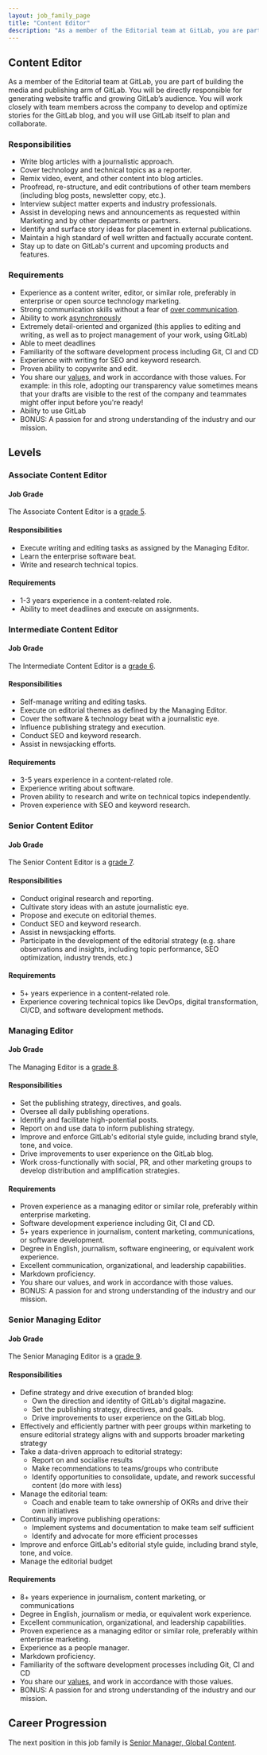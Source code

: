 ```yaml
---
layout: job_family_page
title: "Content Editor"
description: "As a member of the Editorial team at GitLab, you are part of building the media and publishing arm of GitLab."
---
```


## Content Editor

As a member of the Editorial team at GitLab, you are part of building the media and publishing arm of GitLab. You will be directly responsible for generating website traffic and growing GitLab’s audience. You will work closely with team members across the company to develop and optimize stories for the GitLab blog, and you will use GitLab itself to plan and collaborate.

### Responsibilities

- Write blog articles with a journalistic approach.
- Cover technology and technical topics as a reporter.
- Remix video, event, and other content into blog articles.
- Proofread, re-structure, and edit contributions of other team members (including blog posts, newsletter copy, etc.).
- Interview subject matter experts and industry professionals.
- Assist in developing news and announcements as requested within Marketing and by other departments or partners.
- Identify and surface story ideas for placement in external publications.
- Maintain a high standard of well written and factually accurate content.
- Stay up to date on GitLab's current and upcoming products and features.

### Requirements

- Experience as a content writer, editor, or similar role, preferably in enterprise or open source technology marketing.
- Strong communication skills without a fear of [over communication](/handbook/communication/).
- Ability to work [asynchronously](/company/culture/all-remote/asynchronous/)
- Extremely detail-oriented and organized (this applies to editing and writing, as well as to project management of your work, using GitLab) 
- Able to meet deadlines
- Familiarity of the software development process including Git, CI and CD
- Experience with writing for SEO and keyword research.
- Proven ability to copywrite and edit.
- You share our [values](/handbook/values/), and work in accordance with those values. For example: in this role, adopting our transparency value sometimes means that your drafts are visible to the rest of the company and teammates might offer input before you're ready!
- Ability to use GitLab
- BONUS: A passion for and strong understanding of the industry and our mission.

## Levels

### Associate Content Editor

#### Job Grade

The Associate Content Editor is a [grade 5](/handbook/total-rewards/compensation/compensation-calculator/#gitlab-job-grades).

#### Responsibilities

- Execute writing and editing tasks as assigned by the Managing Editor.
- Learn the enterprise software beat.
- Write and research technical topics.

#### Requirements

- 1-3 years experience in a content-related role.
- Ability to meet deadlines and execute on assignments.

### Intermediate Content Editor

#### Job Grade

The Intermediate Content Editor is a [grade 6](/handbook/total-rewards/compensation/compensation-calculator/#gitlab-job-grades).

#### Responsibilities

- Self-manage writing and editing tasks.
- Execute on editorial themes as defined by the Managing Editor.
- Cover the software & technology beat with a journalistic eye.
- Influence publishing strategy and execution.
- Conduct SEO and keyword research.
- Assist in newsjacking efforts.

#### Requirements

- 3-5 years experience in a content-related role.
- Experience writing about software.
- Proven ability to research and write on technical topics independently.
- Proven experience with SEO and keyword research.

### Senior Content Editor

#### Job Grade

The Senior Content Editor is a [grade 7](/handbook/total-rewards/compensation/compensation-calculator/#gitlab-job-grades).

#### Responsibilities

- Conduct original research and reporting.
- Cultivate story ideas with an astute journalistic eye.
- Propose and execute on editorial themes.
- Conduct SEO and keyword research.
- Assist in newsjacking efforts.
- Participate in the development of  the editorial strategy (e.g. share observations and insights, including topic performance, SEO optimization, industry trends, etc.)

#### Requirements

- 5+ years experience in a content-related role.
- Experience covering technical topics like DevOps, digital transformation, CI/CD, and software development methods.

### Managing Editor

#### Job Grade

The Managing Editor is a [grade 8](/handbook/total-rewards/compensation/compensation-calculator/#gitlab-job-grades).

#### Responsibilities

- Set the publishing strategy, directives, and goals.
- Oversee all daily publishing operations.
- Identify and facilitate high-potential posts.
- Report on and use data to inform publishing strategy.
- Improve and enforce GitLab's editorial style guide, including brand style, tone, and voice.
- Drive improvements to user experience on the GitLab blog.
- Work cross-functionally with social, PR, and other marketing groups to develop distribution and amplification strategies.

#### Requirements

- Proven experience as a managing editor or similar role, preferably within enterprise marketing.
- Software development experience including Git, CI and CD.
- 5+ years experience in journalism, content marketing, communications, or software development.
- Degree in English, journalism, software engineering, or equivalent work experience.
- Excellent communication, organizational, and leadership capabilities.
- Markdown proficiency.
- You share our values, and work in accordance with those values.
- BONUS: A passion for and strong understanding of the industry and our mission.


### Senior Managing Editor

#### Job Grade

The Senior Managing Editor is a [grade 9](/handbook/total-rewards/compensation/compensation-calculator/#gitlab-job-grades).

#### Responsibilities

- Define strategy and drive execution of branded blog:
  - Own the direction and identity of GitLab's digital magazine.
  - Set the publishing strategy, directives, and goals.
  - Drive improvements to user experience on the GitLab blog.
- Effectively and efficiently partner with peer groups within marketing to ensure editorial strategy aligns with and supports broader marketing strategy
- Take a data-driven approach to editorial strategy:
  - Report on and socialise results 
  - Make recommendations to teams/groups who contribute
  - Identify opportunities to consolidate, update, and rework successful content (do more with less) 
- Manage the editorial team:
  - Coach and enable team to take ownership of OKRs and drive their own initiatives
- Continually improve publishing operations:
  - Implement systems and documentation to make team self sufficient
  - Identify and advocate for more efficient processes
- Improve and enforce GitLab's editorial style guide, including brand style, tone, and voice. 
- Manage the editorial budget

#### Requirements

- 8+ years experience in journalism, content marketing, or communications
- Degree in English, journalism or media, or equivalent work experience.
- Excellent communication, organizational, and leadership capabilities.
- Proven experience as a managing editor or similar role, preferably within enterprise marketing.
- Experience as a people manager.
- Markdown proficiency.
- Familiarity of the software development processes including Git, CI and CD
- You share our [values](/handbook/values/), and work in accordance with those values.
- BONUS: A passion for and strong understanding of the industry and our mission.

## Career Progression

The next position in this job family is [Senior Manager, Global Content](/job-families/marketing/global-content-manager/). 

